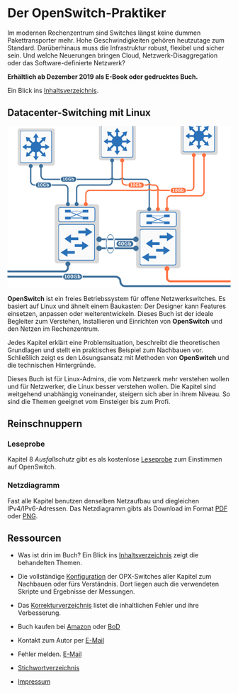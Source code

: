 # Der OpenSwitch-Praktiker

Im modernen Rechenzentrum sind Switches längst keine dummen Pakettransporter mehr. Hohe Geschwindigkeiten gehören heutzutage zum Standard.
Darüberhinaus muss die Infrastruktur robust, flexibel und sicher sein. Und welche Neuerungen bringen Cloud, Netzwerk-Disaggregation oder das Software-definierte Netzwerk?

__Erh&auml;ltlich ab Dezember 2019 als E-Book oder gedrucktes Buch.__

Ein Blick ins [Inhaltsverzeichnis](Inhaltsverzeichnis.md).


## Datacenter-Switching mit Linux

![Cover image](images/cover.png)

__OpenSwitch__ ist ein freies Betriebssystem für offene Netzwerkswitches. Es basiert auf Linux und &auml;hnelt einem Baukasten: Der Designer kann Features einsetzen, anpassen oder weiterentwickeln. Dieses Buch ist der ideale Begleiter zum Verstehen, Installieren und Einrichten von __OpenSwitch__ und den Netzen im Rechenzentrum.

Jedes Kapitel erkl&auml;rt eine Problemsituation, beschreibt die theoretischen Grundlagen und stellt ein praktisches Beispiel zum Nachbauen vor. Schlie&szlig;lich zeigt es den L&ouml;sungsansatz mit Methoden von __OpenSwitch__ und die technischen Hintergr&uuml;nde.

Dieses Buch ist für Linux-Admins, die vom Netzwerk mehr verstehen wollen und f&uuml;r Netzwerker, die Linux besser verstehen wollen. Die Kapitel sind weitgehend unabh&auml;ngig voneinander, steigern sich aber in ihrem Niveau. So sind die Themen geeignet vom Einsteiger bis zum Profi.


## Reinschnuppern

### Leseprobe
Kapitel 8 _Ausfallschutz_ gibt es als kostenlose [Leseprobe](Leseprobe_8_linkagg.pdf) zum Einstimmen auf OpenSwitch.

### Netzdiagramm
Fast alle Kapitel benutzen denselben Netzaufbau und diegleichen IPv4/IPv6-Adressen. Das Netzdiagramm gibts als Download im Format [PDF](Netzdiagramm.pdf) oder [PNG](Netzdiagramm.png).


## Ressourcen

* Was ist drin im Buch? Ein Blick ins [Inhaltsverzeichnis](Inhaltsverzeichnis.md) zeigt die behandelten Themen.

* Die vollst&auml;ndige [Konfiguration](Kapitel/) der OPX-Switches aller Kapitel zum Nachbauen oder f&uuml;rs Verst&auml;ndnis. Dort liegen auch die verwendeten Skripte und Ergebnisse der Messungen.

* Das [Korrekturverzeichnis](errata.pdf) listet die inhaltlichen Fehler und ihre Verbesserung.

* Buch kaufen bei [Amazon](https://www.amazon.de/) oder [BoD](https://www.bod.de/)

* Kontakt zum Autor per [E-Mail](mailto:der.openswitch.praktiker@gmail.com)

* Fehler melden. [E-Mail](mailto:der.openswitch.praktiker@gmail.com?subject=Fehler)

* [Stichwortverzeichnis](Stichwortverzeichnis.pdf)

* [Impressum](Impressum.md)
